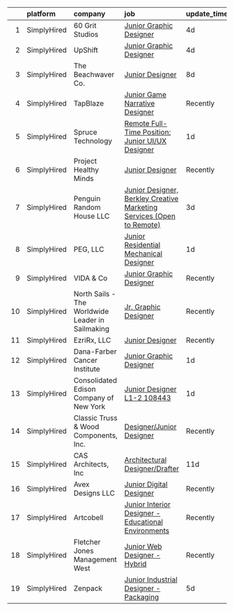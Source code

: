 

|    | platform    | company                                          | job                                                                                                                                                                               | update_time   | location          |
|---:|:------------|:-------------------------------------------------|:----------------------------------------------------------------------------------------------------------------------------------------------------------------------------------|:--------------|:------------------|
|  1 | SimplyHired | 60 Grit Studios                                  | [Junior Graphic Designer](https://www.simplyhired.com/job/ans-NZY8RTaZKLSl11FOeHmb1cOZ3QwfrhdWsLj4rzssxiuRiI_Hnw?q=junior+designer)                                               | 4d            | Temecula, CA      |
|  2 | SimplyHired | UpShift                                          | [Junior Graphic Designer](https://www.simplyhired.com/job/UQt36RA5g3LcG6G3zEBBFjM8WMhPJuJB2DOtVo1bOA37DCPBn6M2dg?q=junior+designer)                                               | 4d            | Chicago, IL       |
|  3 | SimplyHired | The Beachwaver Co.                               | [Junior Designer](https://www.simplyhired.com/job/riCF9RqfvtmH0KiSOvtQhQDSUsMxfqiEHIGKGBFwx7ZD9nu4AXMxjw?q=junior+designer)                                                       | 8d            | Remote            |
|  4 | SimplyHired | TapBlaze                                         | [Junior Game Narrative Designer](https://www.simplyhired.com/job/jYwP5IkN6_Tr5Zvtg3jSXEvulW12PedBh3HVuOR6L0JHY7oaPz29Yg?q=junior+designer)                                        | Recently      | Los Angeles, CA   |
|  5 | SimplyHired | Spruce Technology                                | [Remote Full-Time Position: Junior UI/UX Designer](https://www.simplyhired.com/job/ma_0TXE02BJpciGInQLJ3TNmRXdjpQaNACPRU-WLm4WD1FOhp2p8mg?q=junior+designer)                      | 1d            | Remote            |
|  6 | SimplyHired | Project Healthy Minds                            | [Junior Designer](https://www.simplyhired.com/job/2Gi76T-wr8RSdfSGfu3-nkcaCvwpSY0dJsDqeq_Lv1VO4vtt5M1dLw?q=junior+designer)                                                       | Recently      | New York, NY      |
|  7 | SimplyHired | Penguin Random House LLC                         | [Junior Designer, Berkley Creative Marketing Services (Open to Remote)](https://www.simplyhired.com/job/ggh2ZIcbxjW6uByW0YkFHLgEzcD_4Ge22lg5QIE4farPWJygz450nA?q=junior+designer) | 3d            | New York, NY      |
|  8 | SimplyHired | PEG, LLC                                         | [Junior Residential Mechanical Designer](https://www.simplyhired.com/job/uo3LpmteHH0DS755jYlUPlMBVDL4pCVoy2RKTvb-5qTnMsZgCfDEhw?q=junior+designer)                                | 1d            | Fairfax, VA       |
|  9 | SimplyHired | VIDA & Co                                        | [Junior Graphic Designer](https://www.simplyhired.com/job/MFPj8k072KQoOklLnzZX62SSDUt874VJvAIMYe7BV9YcLgG-2mzfvA?q=junior+designer)                                               | Recently      | Remote            |
| 10 | SimplyHired | North Sails - The Worldwide Leader in Sailmaking | [Jr. Graphic Designer](https://www.simplyhired.com/job/0jz8u0P9SZ3D2ozegUQ1-M5FchmwQRb1ob7Xvd6k5XkSvtLhdOlFYQ?q=junior+designer)                                                  | Recently      | Portsmouth, RI    |
| 11 | SimplyHired | EzriRx, LLC                                      | [Junior Designer](https://www.simplyhired.com/job/1knJ8YHFKokFN5PYbYkh1RdC0beohgmol5V9xV95C2cCb0B1AxM7YQ?q=junior+designer)                                                       | Recently      | Remote            |
| 12 | SimplyHired | Dana-Farber Cancer Institute                     | [Junior Graphic Designer](https://www.simplyhired.com/job/CBFstu2531hWSDQB9ud-bhsiVRKVfNPDFweS1AFwgiwxBQLOdyWz7Q?q=junior+designer)                                               | 1d            | Boston, MA        |
| 13 | SimplyHired | Consolidated Edison Company of New York          | [Junior Designer L1-2 108443](https://www.simplyhired.com/job/l0RAQYw10V-Sg4RFbmTFeRSwySBh6f7DRDqFUxYQYA14OwxEebNGIQ?q=junior+designer)                                           | 1d            | Rye, NY           |
| 14 | SimplyHired | Classic Truss & Wood Components, Inc.            | [Designer/Junior Designer](https://www.simplyhired.com/job/FGqsakCnujAqK9zJ0Rb0LjxcM6RXSGOEWIGiN4Zx0Ovay5aTpq7k7Q?q=junior+designer)                                              | Recently      | Clarksville, IN   |
| 15 | SimplyHired | CAS Architects, Inc                              | [Architectural Designer/Drafter](https://www.simplyhired.com/job/JwRbg44VbkBjGuD5hKITxfb-AKrFfh4QWaKtoAq1tM3HSnuwoSLeWw?q=junior+designer)                                        | 11d           | Mountain View, CA |
| 16 | SimplyHired | Avex Designs LLC                                 | [Junior Digital Designer](https://www.simplyhired.com/job/-74LSMpVWwq90Q0qk7gYmaLHecG-Fj01940sPSsfvVIRck3_Oo97mg?q=junior+designer)                                               | Recently      | Remote            |
| 17 | SimplyHired | Artcobell                                        | [Junior Interior Designer - Educational Environments](https://www.simplyhired.com/job/DTRFNYBA46Wn__VB0e4eIxe3E_YeS223mCzhRwNwt-FoQKeE9yXjzg?q=junior+designer)                   | Recently      | Temple, TX        |
| 18 | SimplyHired | Fletcher Jones Management West                   | [Junior Web Designer - Hybrid](https://www.simplyhired.com/job/y_8pSjxAEkhlM1lo0tBCxDcssgLPap0NjuNX5bSo1uA54MmNeBGBSQ?q=junior+designer)                                          | Recently      | Newport Beach, CA |
| 19 | SimplyHired | Zenpack                                          | [Junior Industrial Designer - Packaging](https://www.simplyhired.com/job/HICAfnFDNkyXNL8FSWSmtdHc599_K9fFV5-DRpB-nJPYDQKq5kwzqA?q=junior+designer)                                | 5d            | San Jose, CA      |